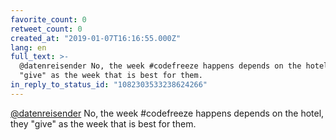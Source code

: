 ```yaml
---
favorite_count: 0
retweet_count: 0
created_at: "2019-01-07T16:16:55.000Z"
lang: en
full_text: >-
  @datenreisender No, the week #codefreeze happens depends on the hotel, they
  "give" as the week that is best for them.
in_reply_to_status_id: "1082303533238624266"
---
```


[@datenreisender](https://twitter.com/datenreisender) No, the week #codefreeze
happens depends on the hotel, they "give" as the week that is best for them.
